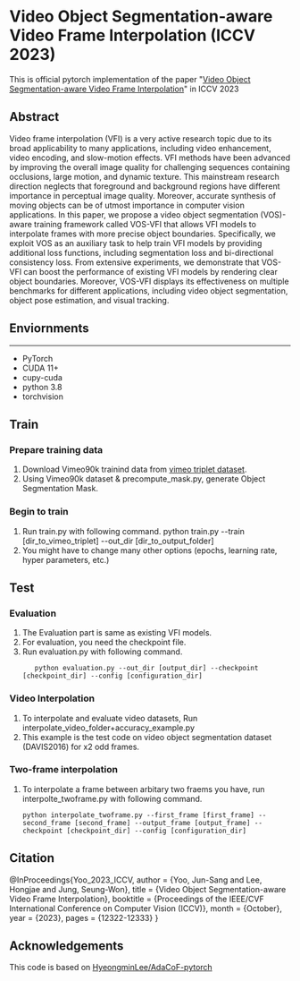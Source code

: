 # Video Object Segmentation-aware Video Frame Interpolation (ICCV 2023)

This is official pytorch implementation of the paper "[Video Object Segmentation-aware Video Frame Interpolation](https://openaccess.thecvf.com/content/ICCV2023/html/Yoo_Video_Object_Segmentation-aware_Video_Frame_Interpolation_ICCV_2023_paper.html)" in ICCV 2023



## Abstract

Video frame interpolation (VFI) is a very active research topic due to its broad applicability to many applications, including video enhancement, video encoding, and slow-motion effects. VFI methods have been advanced by improving the overall image quality for challenging sequences containing occlusions, large motion, and dynamic texture. This mainstream research direction neglects that foreground and background regions have different importance in perceptual image quality. Moreover, accurate synthesis of moving objects can be of utmost importance in computer vision applications. In this paper, we propose a video object segmentation (VOS)-aware training framework called VOS-VFI that allows VFI models to interpolate frames with more precise object boundaries. Specifically, we exploit VOS as an auxiliary task to help train VFI models by providing additional loss functions, including segmentation loss and bi-directional consistency loss. From extensive experiments, we demonstrate that VOS-VFI can boost the performance of existing VFI models by rendering clear object boundaries. Moreover, VOS-VFI displays its effectiveness on multiple benchmarks for different applications, including video object segmentation, object pose estimation, and visual tracking.

## Enviornments
-----
+ PyTorch
+ CUDA 11+
+ cupy-cuda
+ python 3.8
+ torchvision


## Train

### Prepare training data
1. Download Vimeo90k trainind data from [vimeo triplet dataset](http://toflow.csail.mit.edu/).
2. Using Vimeo90k dataset & precompute_mask.py, generate Object Segmentation Mask.

### Begin to train
1. Run train.py with following command.
      python train.py --train [dir_to_vimeo_triplet] --out_dir [dir_to_output_folder]
3. You might have to change many other options (epochs, learning rate, hyper parameters, etc.)

## Test

### Evaluation
1. The Evaluation part is same as existing VFI models.
2. For evaluation, you need the checkpoint file.
3. Run evaluation.py with following command.
   ```
      python evaluation.py --out_dir [output_dir] --checkpoint [checkpoint_dir] --config [configuration_dir]
   ```


### Video Interpolation
1. To interpolate and evaluate video datasets, Run interpolate_video_folder+accuracy_example.py
2. This example is the test code on video object segmentation dataset (DAVIS2016) for x2 odd frames.

### Two-frame interpolation 
1. To interpolate a frame between arbitary two fraems you have, run interpolte_twoframe.py with following command.
   ```
   python interpolate_twoframe.py --first_frame [first_frame] --second_frame [second_frame] --output_frame [output_frame] --checkpoint [checkpoint_dir] --config [configuration_dir]
   ```


## Citation

  @InProceedings{Yoo_2023_ICCV,
    author    = {Yoo, Jun-Sang and Lee, Hongjae and Jung, Seung-Won},
    title     = {Video Object Segmentation-aware Video Frame Interpolation},
    booktitle = {Proceedings of the IEEE/CVF International Conference on Computer Vision (ICCV)},
    month     = {October},
    year      = {2023},
    pages     = {12322-12333}
  }

## Acknowledgements
This code is based on [HyeongminLee/AdaCoF-pytorch](https://github.com/HyeongminLEE/AdaCoF-pytorch)

